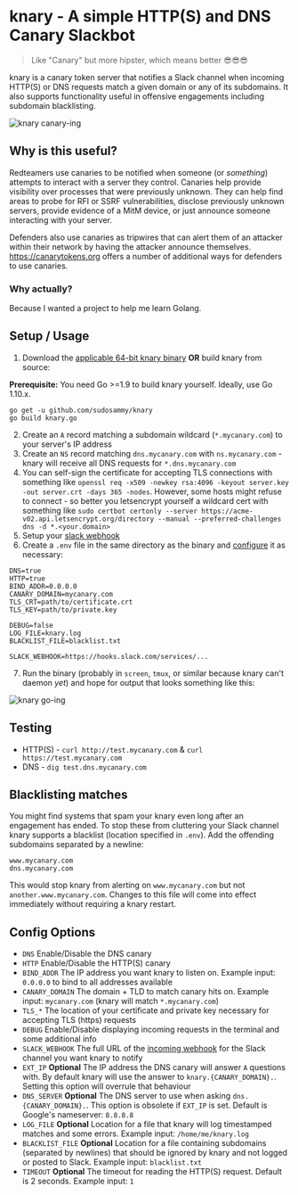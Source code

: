 # knary - A simple HTTP(S) and DNS Canary Slackbot

>Like "Canary" but more hipster, which means better 😎😎😎

knary is a canary token server that notifies a Slack channel when incoming HTTP(S) or DNS requests match a given domain or any of its subdomains. It also supports functionality useful in offensive engagements including subdomain blacklisting.

![knary canary-ing](https://github.com/sudosammy/knary/raw/master/screenshots/canary.gif "knary canary-ing")

## Why is this useful?

Redteamers use canaries to be notified when someone (or *something*) attempts to interact with a server they control. Canaries help provide visibility over processes that were previously unknown. They can help find areas to probe for RFI or SSRF vulnerabilities, disclose previously unknown servers, provide evidence of a MitM device, or just announce someone interacting with your server.

Defenders also use canaries as tripwires that can alert them of an attacker within their network by having the attacker announce themselves. https://canarytokens.org offers a number of additional ways for defenders to use canaries.

### Why actually?

Because I wanted a project to help me learn Golang.

## Setup / Usage

1. Download the [applicable 64-bit knary binary](https://github.com/sudosammy/knary/releases) __OR__ build knary from source:

__Prerequisite:__ You need Go >=1.9 to build knary yourself. Ideally, use Go 1.10.x.
```
go get -u github.com/sudosammy/knary
go build knary.go
```
2. Create an `A` record matching a subdomain wildcard (`*.mycanary.com`) to your server's IP address
3. Create an `NS` record matching `dns.mycanary.com` with `ns.mycanary.com` - knary will receive all DNS requests for `*.dns.mycanary.com` 
4. You can self-sign the certificate for accepting TLS connections with something like `openssl req -x509 -newkey rsa:4096 -keyout server.key -out server.crt -days 365 -nodes`. However, some hosts might refuse to connect - so better you letsencrypt yourself a wildcard cert with something like `sudo certbot certonly --server https://acme-v02.api.letsencrypt.org/directory --manual --preferred-challenges dns -d *.<your.domain>`
5. Setup your [slack webhook](https://slack.com/apps/A0F7XDUAZ-incoming-webhooks)
6. Create a `.env` file in the same directory as the binary and [configure](https://github.com/sudosammy/knary#config-options) it as necessary:

```
DNS=true
HTTP=true
BIND_ADDR=0.0.0.0
CANARY_DOMAIN=mycanary.com
TLS_CRT=path/to/certificate.crt
TLS_KEY=path/to/private.key

DEBUG=false
LOG_FILE=knary.log
BLACKLIST_FILE=blacklist.txt

SLACK_WEBHOOK=https://hooks.slack.com/services/...
```
7. Run the binary (probably in `screen`, `tmux`, or similar because knary can't daemon _yet_) and hope for output that looks something like this: 

![knary go-ing](https://github.com/sudosammy/knary/raw/master/screenshots/run.png "knary go-ing")

## Testing
* HTTP(S) - `curl http://test.mycanary.com` & `curl https://test.mycanary.com`
* DNS - `dig test.dns.mycanary.com`

## Blacklisting matches
You might find systems that spam your knary even long after an engagement has ended. To stop these from cluttering your Slack channel knary supports a blacklist (location specified in `.env`). Add the offending subdomains separated by a newline:
```
www.mycanary.com
dns.mycanary.com
```
This would stop knary from alerting on `www.mycanary.com` but not `another.www.mycanary.com`. Changes to this file will come into effect immediately without requiring a knary restart.

## Config Options
* `DNS` Enable/Disable the DNS canary
* `HTTP` Enable/Disable the HTTP(S) canary
* `BIND_ADDR` The IP address you want knary to listen on. Example input: `0.0.0.0` to bind to all addresses available
* `CANARY_DOMAIN` The domain + TLD to match canary hits on. Example input: `mycanary.com` (knary will match `*.mycanary.com`)
* `TLS_*` The location of your certificate and private key necessary for accepting TLS (https) requests
* `DEBUG` Enable/Disable displaying incoming requests in the terminal and some additional info
* `SLACK_WEBHOOK` The full URL of the [incoming webhook](https://api.slack.com/custom-integrations/incoming-webhooks) for the Slack channel you want knary to notify
* `EXT_IP` __Optional__ The IP address the DNS canary will answer `A` questions with. By default knary will use the answer to `knary.{CANARY_DOMAIN}.`. Setting this option will overrule that behaviour
* `DNS_SERVER` __Optional__ The DNS server to use when asking `dns.{CANARY_DOMAIN}.`. This option is obsolete if `EXT_IP` is set. Default is Google's nameserver: `8.8.8.8`
* `LOG_FILE` __Optional__ Location for a file that knary will log timestamped matches and some errors. Example input: `/home/me/knary.log`
* `BLACKLIST_FILE` __Optional__ Location for a file containing subdomains (separated by newlines) that should be ignored by knary and not logged or posted to Slack. Example input: `blacklist.txt` 
* `TIMEOUT` __Optional__ The timeout for reading the HTTP(S) request. Default is 2 seconds. Example input: `1`
